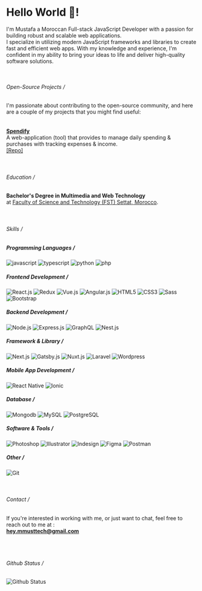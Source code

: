 <h1>Hello World 👋!</h1>

<p>I'm Mustafa a Moroccan Full-stack JavaScript Developer with a passion for building robust and scalable web applications.<br />I specialize in utilizing modern JavaScript frameworks and libraries to create fast and efficient web apps. With my knowledge and experience, I'm confident in my ability to bring your ideas to life and deliver high-quality software solutions.</p>
<br />

<div>
    <h6>Open-Source Projects /</h6>
    I'm passionate about contributing to the open-source community, and here are a couple of my projects that you might find useful:<br /><br />
    <!--
    <div>
        <a href="https://github.com/heymmusttech/invoicify"><b><ins>Invoicify</ins></b></a>
        <br />
        A mini web-application that provides to small businesses & freelancers to quickly generate professional PDF invoices online.
        <br />
        <a href="https://github.com/heymmusttech/invoicify">[Repo]</a>
        &nbsp;
        <a href="https://invoicify-live.netlify.app/builder">[Live Demo]</a>
    </div>
    -->
    <br />
    <div>
        <a href="https://github.com/heymmusttech/spendify"><b><ins>Spendify</ins></b></a>
        <br />
        A web-application (tool) that provides to manage daily spending & purchases with tracking expenses & income.
        <br />
        <a href="https://github.com/heymmusttech/spendify">[Repo]</a>
        &nbsp;
        <!--<a href="https://spendify-live.vercel.app/">[Live Demo]</a>-->
    </div>
</div>
<br />
<br />

<!-- END SECTION-->
<div>
    <h6>Education /</h6>
    <b>Bachelor's Degree in Multimedia and Web Technology</b><br />
    at <ins>Faculty of Science and Technology (FST) Settat, Morocco</ins>.
</div>
<br />
<br />

<!-- END SECTION-->
<div>
    <h6>Skills /</h6>
    <h5>Programming Languages /</h5>
    <div>
        <img alt="javascript" src="https://img.shields.io/badge/JavaScript-F7DF1E?style=for-the-badge&logo=javascript&logoColor=black" /> 
        <img alt="typescript" src="https://img.shields.io/badge/TypeScript-007ACC?style=for-the-badge&logo=typescript&logoColor=white" /> 
        <img alt="python" src="https://img.shields.io/badge/Python-14354C?style=for-the-badge&logo=python&logoColor=white" /> 
        <img alt="php" src="https://img.shields.io/badge/PHP-777BB4?style=for-the-badge&logo=php&logoColor=white" /> 
        <br />
    </div>
    <h5>Frontend Development /</h5>
    <div>
        <img alt="React.js" src="https://img.shields.io/badge/React-20232A?style=for-the-badge&logo=react&logoColor=61DAFB" />
        <img alt="Redux" src="https://img.shields.io/badge/Redux-593D88?style=for-the-badge&logo=redux&logoColor=white" />
        <img alt="Vue.js" src="https://img.shields.io/badge/Vue.js-35495E?style=for-the-badge&logo=vue.js&logoColor=4FC08D" /> 
        <img alt="Angular.js" src="https://img.shields.io/badge/Angular-DD0031?style=for-the-badge&logo=angular&logoColor=white" /> 
        <img alt="HTML5" src="https://img.shields.io/badge/HTML5-E34F26?style=for-the-badge&logo=html5&logoColor=white" /> 
        <img alt="CSS3" src="https://img.shields.io/badge/CSS3-1572B6?style=for-the-badge&logo=css3&logoColor=white" />
        <img alt="Sass" src="https://img.shields.io/badge/Sass-CC6699?style=for-the-badge&logo=sass&logoColor=white" /> 
        <img alt="Bootstrap" src="https://img.shields.io/badge/Bootstrap-563D7C?style=for-the-badge&logo=bootstrap&logoColor=white" />
        <br />
    </div>
    <h5>Backend Development /</h5>
    <div>
        <img alt="Node.js" src="https://img.shields.io/badge/Node.js-43853D?style=for-the-badge&logo=node.js&logoColor=white" />
        <img alt="Express.js" src="https://img.shields.io/badge/Express.js-404D59?style=for-the-badge" />
        <img alt="GraphQL" src="https://img.shields.io/badge/-GraphQL-E10098?style=for-the-badge&logo=graphql&logoColor=white" /> 
        <img alt="Nest.js" src="https://img.shields.io/badge/nestjs-%23E0234E.svg?style=for-the-badge&logo=nestjs&logoColor=white" />
        <br />
    </div>
    <h5>Framework & Library /</h5>
    <div>
        <img alt="Next.js" src="https://img.shields.io/badge/Next-black?style=for-the-badge&logo=next.js&logoColor=white" />
        <img alt="Gatsby.js" src="https://img.shields.io/badge/Gatsby-%23663399.svg?style=for-the-badge&logo=gatsby&logoColor=white" />
        <img alt="Nuxt.js" src="https://img.shields.io/badge/Nuxt-002E3B?style=for-the-badge&logo=nuxtdotjs&logoColor=#00DC82" />
        <img alt="Laravel" src="https://img.shields.io/badge/laravel-%23FF2D20.svg?style=for-the-badge&logo=laravel&logoColor=white" />
        <img alt="Wordpress" src="https://img.shields.io/badge/WordPress-%23117AC9.svg?style=for-the-badge&logo=WordPress&logoColor=white" />
        <br />
    </div>
    <h5>Mobile App Development /</h5>
    <div>
        <img alt="React Native" src="https://img.shields.io/badge/react_native-%2320232a.svg?style=for-the-badge&logo=react&logoColor=%2361DAFB" />
        <img alt="Ionic" src="https://img.shields.io/badge/Ionic-%233880FF.svg?style=for-the-badge&logo=Ionic&logoColor=white" />
        <br />
    </div>
    <h5>Database /</h5>
    <div>
        <img alt="Mongodb" src="https://img.shields.io/badge/MongoDB-%234ea94b.svg?style=for-the-badge&logo=mongodb&logoColor=white" />
        <img alt="MySQL" src="https://img.shields.io/badge/mysql-%2300f.svg?style=for-the-badge&logo=mysql&logoColor=white" />
        <img alt="PostgreSQL" src="https://img.shields.io/badge/postgres-%23316192.svg?style=for-the-badge&logo=postgresql&logoColor=white" />
        <br />
    </div>
    <h5>Software & Tools /</h5>
    <div>
        <img alt="Photoshop" src="https://img.shields.io/badge/adobe%20photoshop-%2331A8FF.svg?style=for-the-badge&logo=adobe%20photoshop&logoColor=white" />
        <img alt="Illustrator" src="https://img.shields.io/badge/adobe%20illustrator-%23FF9A00.svg?style=for-the-badge&logo=adobe%20illustrator&logoColor=white" />
        <img alt="Indesign" src="https://img.shields.io/badge/Adobe%20InDesign-49021F?style=for-the-badge&logo=adobeindesign&logoColor=white" />
        <img alt="Figma" src="https://img.shields.io/badge/figma-%23F24E1E.svg?style=for-the-badge&logo=figma&logoColor=white" />
        <img alt="Postman" src="https://img.shields.io/badge/Postman-FF6C37?style=for-the-badge&logo=postman&logoColor=white" />
        <br />
    </div>
    <h5>Other /</h5>
    <img alt="Git" src="https://img.shields.io/badge/git-%23F05033.svg?style=for-the-badge&logo=git&logoColor=white" />
</div>
<br />
<br />

<!-- END SECTION-->
<div>
    <h6>Contact /</h6>
    <p>
        If you're interested in working with me, or just want to chat, feel free to reach out to me at :
        <br />
        <a href="mailto:hey.mmusttech@gmail.com"><b><ins>hey.mmusttech@gmail.com</ins></b></a>
    </p>
</div>
<br />
<br />

<!-- END SECTION-->

###### Github Status /
![Github Status](https://github-readme-stats.vercel.app/api?username=heymmusttech&count_private=true&show_icons=true&hide_border=false&border_color=7d859080&bg_color=0d111600&title_color=2f81f7&&text_color=C9D1D9&icon_color=2f81f7&layout=compact) 
<!--![Top Langs](https://github-readme-stats.vercel.app/api/top-langs/?username=heymmusttech&count_private=true&hide_border=false&border_color=7d859080&bg_color=0d111600&title_color=2f81f7&&text_color=C9D1D9&icon_color=2f81f7&layout=compact)-->


<!---
heymmusttech/heymmusttech is a ✨ special ✨ repository because its `README.md` (this file) appears on your GitHub profile.
You can click the Preview link to take a look at your changes.
--->
